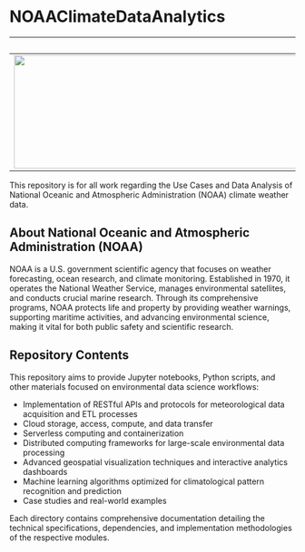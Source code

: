 # NOAAClimateDataAnalytics

NOAA             |X|  Data Analytics
:-------------------------:|:-------------------------:|:-------------------------:
  <img src="https://cdn.oceanservice.noaa.gov/oceanserviceprod/facts/noaa-emblem-rgb-2022.png" width="1200" height="200" />  |  <img src="https://content.presentermedia.com/files/clipart/00033000/33230/handshake_800_wht.jpg" width="400" height="70" />  | <img src="https://cdn-icons-png.flaticon.com/512/6114/6114221.png" width="1200" height="200" />

This repository is for all work regarding the Use Cases and Data Analysis of National Oceanic and Atmospheric Administration (NOAA) climate weather data. 

## About National Oceanic and Atmospheric Administration (NOAA)

NOAA is a U.S. government scientific agency that focuses on weather forecasting, ocean research, and climate monitoring. Established in 1970, it operates the National Weather Service, manages environmental satellites, and conducts crucial marine research. Through its comprehensive programs, NOAA protects life and property by providing weather warnings, supporting maritime activities, and advancing environmental science, making it vital for both public safety and scientific research.

## Repository Contents

This repository aims to provide Jupyter notebooks, Python scripts, and other materials focused on environmental data science workflows:

- Implementation of RESTful APIs and protocols for meteorological data acquisition and ETL processes
- Cloud storage, access, compute, and data transfer
- Serverless computing and containerization
- Distributed computing frameworks for large-scale environmental data processing
- Advanced geospatial visualization techniques and interactive analytics dashboards
- Machine learning algorithms optimized for climatological pattern recognition and prediction
- Case studies and real-world examples

Each directory contains comprehensive documentation detailing the technical specifications, dependencies, and implementation methodologies of the respective modules.
